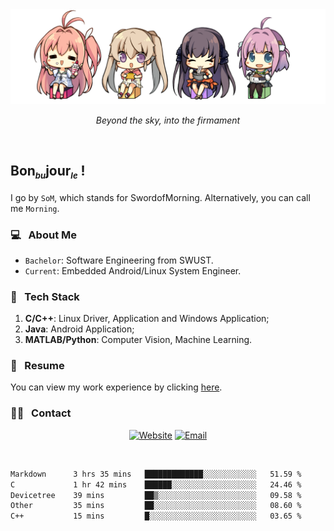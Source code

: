 <img src="./pic/Aokana.png">
<p align="center"><em>Beyond the sky, into the firmament</em></p>

<br/>

## Bon<sub><em><font size=2>bu</font></em></sub>jour<sub><em><font size=2>le</font></em></sub> !

I go by `SoM`, which stands for SwordofMorning. Alternatively, you can call me `Morning`.

### 💻 &nbsp; About Me

- `Bachelor`: Software Engineering from SWUST.
- `Current`: Embedded Android/Linux System Engineer.

### 🔧 &nbsp; Tech Stack

1. **C/C++**: Linux Driver, Application and Windows Application;
2. **Java**: Android Application;
3. **MATLAB/Python**: Computer Vision, Machine Learning.

### 📝 &nbsp; Resume

You can view my work experience by clicking <a href="https://swordofmorning.com/index.php/contact/">here</a>.

### 🤝🏻 &nbsp; Contact

<p align="center">
<a href="https://swordofmorning.com/"><img alt="Website" src="https://img.shields.io/badge/Website-swordofmorning.com-blue?style=flat-square&logo=google-chrome"></a>
<a href="mailto:master@xiaojintao.email
"><img alt="Email" src="https://img.shields.io/badge/Email-master@xiaojintao.email-blue?style=flat-square&logo=gmail"></a>
</p>

<br/>

<!--START_SECTION:waka-->

```txt
Markdown      3 hrs 35 mins   █████████████░░░░░░░░░░░░   51.59 %
C             1 hr 42 mins    ██████░░░░░░░░░░░░░░░░░░░   24.46 %
Devicetree    39 mins         ██▒░░░░░░░░░░░░░░░░░░░░░░   09.58 %
Other         35 mins         ██░░░░░░░░░░░░░░░░░░░░░░░   08.60 %
C++           15 mins         █░░░░░░░░░░░░░░░░░░░░░░░░   03.65 %
```

<!--END_SECTION:waka-->

